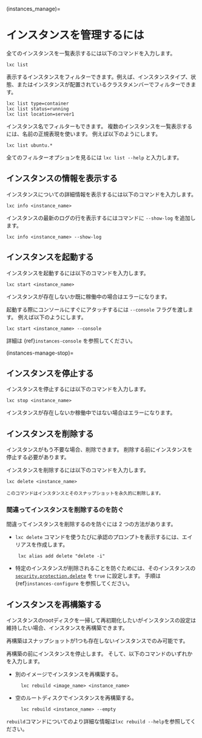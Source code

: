 (instances_manage)=
# インスタンスを管理するには

全てのインスタンスを一覧表示するには以下のコマンドを入力します。

    lxc list

表示するインスタンスをフィルターできます。例えば、インスタンスタイプ、状態、またはインスタンスが配置されているクラスタメンバーでフィルターできます。

    lxc list type=container
    lxc list status=running
    lxc list location=server1

インスタンス名でフィルターもできます。
複数のインスタンスを一覧表示するには、名前の正規表現を使います。
例えば以下のようにします。

    lxc list ubuntu.*

全てのフィルターオプションを見るには `lxc list --help` と入力します。

## インスタンスの情報を表示する

インスタンスについての詳細情報を表示するには以下のコマンドを入力します。

    lxc info <instance_name>

インスタンスの最新のログの行を表示するにはコマンドに `--show-log` を追加します。

    lxc info <instance_name> --show-log

## インスタンスを起動する

インスタンスを起動するには以下のコマンドを入力します。

    lxc start <instance_name>

インスタンスが存在しないか既に稼働中の場合はエラーになります。

起動する際にコンソールにすぐにアタッチするには `--console` フラグを渡します。
例えば以下のようにします。

    lxc start <instance_name> --console

詳細は {ref}`instances-console` を参照してください。

(instances-manage-stop)=
## インスタンスを停止する

インスタンスを停止するには以下のコマンドを入力します。

    lxc stop <instance_name>

インスタンスが存在しないか稼働中ではない場合はエラーになります。

## インスタンスを削除する

インスタンスがもう不要な場合、削除できます。
削除する前にインスタンスを停止する必要があります。

インスタンスを削除するには以下のコマンドを入力します。

    lxc delete <instance_name>

```{caution}
このコマンドはインスタンスとそのスナップショットを永久的に削除します。
```

### 間違ってインスタンスを削除するのを防ぐ

間違ってインスタンスを削除するのを防ぐには 2 つの方法があります。

- `lxc delete` コマンドを使うたびに承認のプロンプトを表示するには、エイリアスを作成します。

       lxc alias add delete "delete -i"

- 特定のインスタンスが削除されることを防ぐためには、そのインスタンスの [`security.protection.delete`](instance-options-security) を `true` に設定します。
  手順は {ref}`instances-configure` を参照してください。

## インスタンスを再構築する

インスタンスのrootディスクを一掃して再初期化したいがインスタンスの設定は維持したい場合、インスタンスを再構築できます。

再構築はスナップショットが1つも存在しないインスタンスでのみ可能です。

再構築の前にインスタンスを停止します。
そして、以下のコマンドのいずれかを入力します。

- 別のイメージでインスタンスを再構築する。

        lxc rebuild <image_name> <instance_name>

- 空のルートディスクでインスタンスを再構築する。

        lxc rebuild <instance_name> --empty

`rebuild`コマンドについてのより詳細な情報は`lxc rebuild --help`を参照してください。
